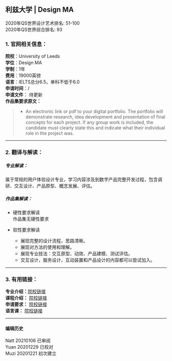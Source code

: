 ## 利兹大学 | Design MA

2020年QS世界设计艺术排名: 51-100  
2020年QS世界综合排名: 93  

### 1. 官网相关信息：  

**院校**：University of Leeds  
**学位**：Design MA  
**学制**：1年  
**费用**：19000英镑  
**语言**：IELTS总分6.5，单科不低于6.0  
**申请时间**：/  
**申请文件**： 待更新  
**作品集要求原文：**   

> - An electronic link or pdf to your digital portfolio. The portfolio will demonstrate research, idea development and presentation of final concepts for each project. If any group work is included, the candidate must clearly state this and indicate what their individual role in the project was.  



---


### 2. 翻译与解读：  

##### 专业解读：  
属于常规的用户体验设计专业，学习内容涉及到数字产品完整开发过程，包含调研、交互设计、产品原型、概念发展、评估。  




##### 作品集解读：  
- 硬性要求解读  
作品集无硬性要求  

- 软性要求解读  
  - 展现完整的设计流程，思路清晰。  
  - 展现对方法的使用和理解。  
  - 展现专业技法：交互原型、动效、产品建模、测试评估。  
  - 交互设计，服务设计，互动装置和产品设计的内容都可以尝试加入。  


---


### 3. 有用链接：

**专业介绍：**[院校链接](https://courses.leeds.ac.uk/a672/design-ma)  
**课程介绍：** [院校链接](https://courses.leeds.ac.uk/a672/design-ma#section2)  
**申请要求：** [院校链接](https://courses.leeds.ac.uk/a672/design-ma#section3)  
**语言课：** [院校链接](https://www.leeds.ac.uk/info/130567/language_centre/617/postgraduate_pre-sessional_english)  




---


#### 编辑历史
Natt 20210106 已审阅  
Yuan 20201229 已校对  
Muzi 20201221 初次建立  

